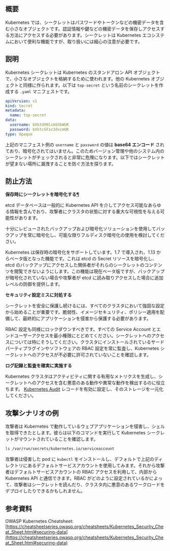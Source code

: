 ## 概要
Kubernetes では、シークレットはパスワードやトークンなどの機密データを含む小さなオブジェクトです。認証情報や鍵などの機密データを保存しアクセスする方法にアクセスする必要があります。シークレットは Kubernetes エコシステムにおいて便利な機能ですが、取り扱いには細心の注意が必要です。


## 説明

Kubernetes シークレットは Kubernetes のスタンドアロン API オブジェクトで、小さなオブジェクトを格納するために使われます。他の Kubernetes オブジェクトと同様に作られます。以下は `top-secret` という名前のシークレットを作成する `.yaml` マニフェストです。

```yaml
apiVersion: v1
kind: Secret
metadata:
  name: top-secret
data:
  username: bXktdXNlcm5hbWUK
  password: bXktcGFzc3dvcmQK
type: Opaque
```

上記のマニフェスト例の `username` と `password` の値は **base64 エンコード** されており、暗号化されてはいません。このためバージョン管理や他のシステム内のシークレットがチェックされると非常に危険になります。以下ではシークレットが望まない場所に漏洩することを防ぐ方法を探ります。

## 防止方法

**保存時にシークレットを暗号化する[¶](https://cheatsheetseries.owasp.org/cheatsheets/Kubernetes_Security_Cheat_Sheet.html#encrypt-secrets-at-rest)**

etcd データベースは一般的に Kubernetes API を介してアクセス可能なあらゆる情報を含んでおり、攻撃者にクラスタの状態に対する重大な可視性を与える可能性があります。

十分にレビューされたバックアップおよび暗号化ソリューションを使用してバックアップを常に暗号化し、可能な限りフルディスク暗号化の使用を検討してください。

Kubernetes は保存時の暗号化をサポートしています。1.7 で導入され、1.13 からベータ版となった機能です。これは etcd の Secret リソースを暗号化し、etcd のバックアップにアクセスした関係者がそれらのシークレットのコンテンツを閲覧できないようにします。この機能は現在ベータ版ですが、バックアップが暗号化されていない場合や攻撃者が etcd に読み取りアクセスした場合に追加レベルの防御を提供します。

**セキュリティ設定ミスに対処する**

シークレットを安全に保護し続けるには、すべてのクラスタにおいて強固な設定から始めることが重要です。脆弱性、イメージセキュリティ、ポリシー適用を配備して、最終的にアプリケーションを侵害から保護する必要があります。

RBAC 設定も同様にロックダウンすべきです。すべての Service Account とエンドユーザーアクセスを最小権限にとどめてください。シークレットへのアクセスについては特にそうしてください。クラスタにインストールされているサードパーティプラグインやソフトウェアの RBAC 設定を常に監査し、Kubernetes シークレットへのアクセスが不必要に許可されていないことを確認します。

**ログ記録と監査を確実に実施する**

Kubernetes クラスタはアクティビティに関する有用なメトリクスを生成し、シークレットへのアクセスを含む悪意のある動作や異常な動作を検出するのに役立ちます。 [Kubernetes Audit](https://kubernetes.io/docs/tasks/debug-application-cluster/audit/) レコードを有効に設定し、そのストレージを一元化してください。

## 攻撃シナリオの例

攻撃者は Kubernetes で動作しているウェブアプリケーションを侵害し、シェルを取得できたとします。彼らは以下のコマンドを実行して Kubernetes シークレットがマウントされていることを確認します。

```bash
ls /var/run/secrets/kubernetes.io/serviceaccount
```

攻撃者は侵害した pod に `kubectl` をインストールし、デフォルトで上記のディレクトリにあるデフォルトサービスアカウントを使用してみます。それから攻撃者はデフォルトサービスアカウントの RBAC アクセスを利用して、内部から Kubernetes API と通信できます。RBAC がどのように設定されているかによって、攻撃者はシークレットを読んだり、クラスタ内に悪意のあるワークロードをデプロイしたりできるかもしれません。

## 参考資料

OWASP Kubernetes Cheatsheet: [https://cheatsheetseries.owasp.org/cheatsheets/Kubernetes_Security_Cheat_Sheet.html#securing-data](https://cheatsheetseries.owasp.org/cheatsheets/Kubernetes_Security_Cheat_Sheet.html#securing-data)
